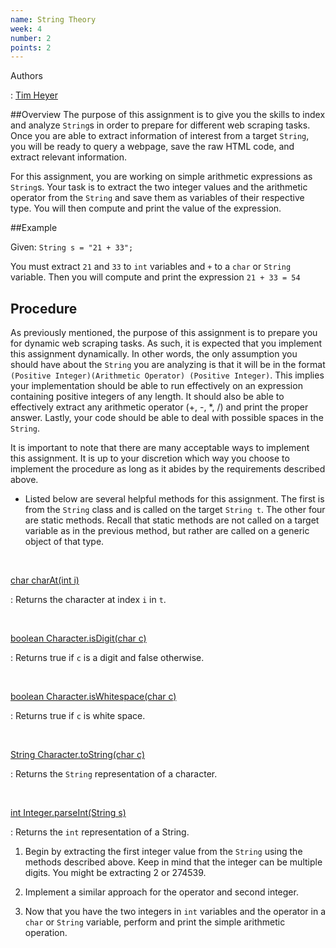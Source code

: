 ```yaml
---
name: String Theory
week: 4
number: 2
points: 2
---
```


Authors

: [Tim Heyer](https://www.linkedin.com/in/timothyheyer)

##Overview
The purpose of this assignment is to give you the skills to index and analyze `String`s in order to prepare for 
different web scraping tasks. Once you are able to extract information of interest from a target `String`, you 
will be ready to query a webpage, save the raw HTML code, and extract relevant information.

For this assignment, you are working on simple arithmetic expressions as `String`s. Your task is to extract the 
two integer values and the arithmetic operator from the `String` and save them as variables of their respective 
type. You will then compute and print the value of the expression.

##Example

Given: `String s = "21 + 33";`

You must extract `21` and `33` to `int` variables and `+` to a `char` or 
`String` variable. Then you will compute and print the expression `21 + 33 = 54`


## Procedure

As previously mentioned, the purpose of this assignment is to prepare you for dynamic web scraping tasks. As 
such, it is expected that you implement this assignment dynamically. In other words, the only assumption you should have 
about the `String` you are analyzing is that it will be in the format `(Positive Integer)(Arithmetic Operator)
(Positive Integer)`. This implies your implementation should be able to run effectively on an expression containing 
positive integers of any length. It should also be able to effectively extract any arithmetic operator (+, -, *, /) and 
print the proper answer. Lastly, your code should be able to deal with possible spaces in the `String`.

It is important to note that there are many acceptable ways to implement this assignment. It is up to your discretion which 
way you choose to implement the procedure as long as it abides by the requirements described above.


* Listed below are several helpful methods for this assignment. The first is from the `String` class and is called 
on the target `String t`. The other four are static methods. Recall that static methods are not called on a target 
variable as in the previous method, but rather are called on a generic object of that type.

<br>

[char charAt(int i)](http://docs.oracle.com/javase/7/docs/api/java/lang/String.html#charAt(int))

: Returns the character at index `i` in `t`.

<br>

[boolean Character.isDigit(char c)](https://docs.oracle.com/javase/7/docs/api/java/lang/Character.html#isDigit(char))

: Returns true if `c` is a digit and false otherwise.

<br> 

[boolean Character.isWhitespace(char c)](https://docs.oracle.com/javase/7/docs/api/java/lang/Character.html#isWhitespace(char))

: Returns true if `c` is white space.

<br>  

[String Character.toString(char c)](https://docs.oracle.com/javase/7/docs/api/java/lang/Character.html#toString(char))

: Returns the `String` representation of a character.

<br>

[int Integer.parseInt(String s)](https://docs.oracle.com/javase/7/docs/api/java/lang/Integer.html#parseInt(java.lang.String))

: Returns the `int` representation of a String.


1. Begin by extracting the first integer value from the `String` using the methods described above. Keep in mind 
	that the integer can be multiple digits. You might be extracting 2 or 274539.

2. Implement a similar approach for the operator and second integer.

3. Now that you have the two integers in `int` variables and the operator in a `char` or `String` 
	variable, perform and print the simple arithmetic operation.